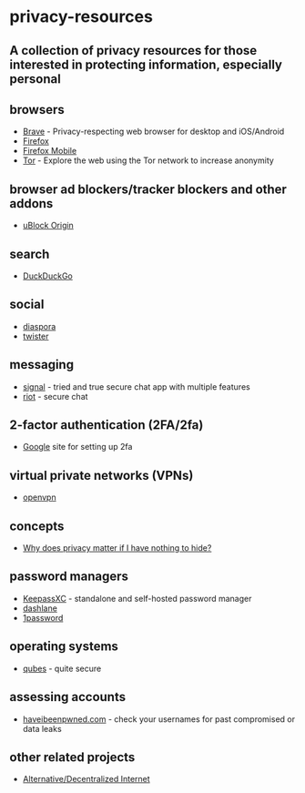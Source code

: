 # privacy-resources
A collection of privacy resources for those interested in protecting information, especially personal
---

## browsers

- [Brave](https://www.brave.com) - Privacy-respecting web browser for desktop and iOS/Android
- [Firefox](https://www.mozilla.org/en-US/firefox/)
- [Firefox Mobile](https://www.mozilla.org/en-US/firefox/mobile/)
- [Tor](https://www.torproject.org/) - Explore the web using the Tor network to increase anonymity


## browser ad blockers/tracker blockers and other addons
- [uBlock Origin](https://www.ublock.org/)


## search
- [DuckDuckGo](https://www.duckduckgo.com)


## social
- [diaspora](https://diasporafoundation.org/)
- [twister](http://twister.net.co/)


## messaging
- [signal](https//www.signal.org) - tried and true secure chat app with multiple features
- [riot](https://about.riot.im/) - secure chat


## 2-factor authentication (2FA/2fa)
- [Google](https://www.google.com/landing/2step/) site for setting up 2fa


## virtual private networks (VPNs)
- [openvpn](https://openvpn.net/download-open-vpn/)

## concepts
- [Why does privacy matter if I have nothing to hide?](https://teachprivacy.com/10-reasons-privacy-matters/)



## password managers
- [KeepassXC](https://keepassxc.org/) - standalone and self-hosted password manager
- [dashlane](https://www.dashlane.com/)
- [1password](https://1password.com/)



## operating systems
- [qubes](https://www.qubes-os.org/) - quite secure

## assessing accounts
- [haveibeenpwned.com](https://www.haveibeenpwned.com) - check your usernames for past compromised or data leaks


## other related projects
- [Alternative/Decentralized Internet](https://github.com/redecentralize/alternative-internet)
